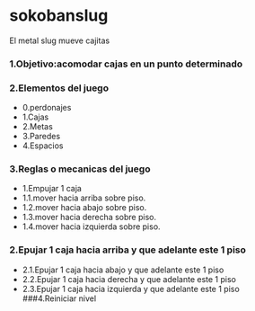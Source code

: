 # sokobanslug
El metal slug mueve cajitas

### 1.Objetivo:acomodar cajas en un punto determinado
### 2.Elementos del juego 
- 0.perdonajes
- 1.Cajas
- 2.Metas
- 3.Paredes
- 4.Espacios
### 3.Reglas o mecanicas del juego
- 1.Empujar 1 caja
- 1.1.mover hacia arriba sobre piso.
- 1.2.mover hacia abajo sobre piso.
- 1.3.mover hacia derecha sobre piso.
- 1.4.mover hacia izquierda sobre piso.
###  2.Epujar 1 caja hacia arriba y que adelante este 1 piso
- 2.1.Epujar 1 caja hacia abajo y que adelante este 1 piso
- 2.2.Epujar 1 caja hacia derecha y que adelante este 1 piso
- 2.3.Epujar 1 caja hacia izquierda y que adelante este 1 piso
###4.Reiniciar nivel

